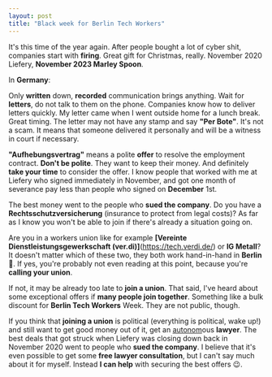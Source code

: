 ```yaml
---
layout: post
title: "Black week for Berlin Tech Workers"
---
```


It's this time of the year again. After people bought a lot of cyber shit, companies start with **firing**. Great gift for Christmas, really. November 2020 Liefery, **November 2023 Marley Spoon**.

In **Germany**:

Only **written** down, **recorded** communication brings anything. Wait for **letters**, do not talk to them on the phone. Companies know how to deliver letters quickly. My letter came when I went outside home for a lunch break. Great timing. The letter may not have any stamp and say **"Per Bote"**. It's not a scam. It means that someone delivered it personally and will be a witness in court if necessary.

**"Aufhebungsvertrag"** means a polite **offer** to resolve the employment contract. **Don't be polite**. They want to keep their money. And definitely **take your time** to consider the offer. I know people that worked with me at Liefery who signed immediately in November, and got one month of severance pay less than people who signed on **December** 1st.

The best money went to the people who **sued the company**. Do you have a **Rechtsschutzversicherung** (insurance to protect from legal costs)? As far as I know you won't be able to join if there's already a situation going on.

Are you in a workers union like for example **[Vereinte Dienstleistungsgewerkschaft (ver.di)]**(https://tech.verdi.de/) or **IG Metall**? It doesn't matter which of these two, they both work hand-in-hand in **Berlin** 🤝. If yes, you're probably not even reading at this point, because you're **calling your union**.

If not, it may be already too late to **join a union**. That said, I've heard about some exceptional offers if **many people join together**. Something like a bulk discount for **Berlin Tech Workers** Week. They are not public, though.

If you think that **joining a union** is political (everything is political, wake up!) and still want to get good money out of it, get an <u>autonom</u>ous **lawyer**. The best deals that got struck when Liefery was closing down back in November 2020 went to people who **sued the company**. I believe that it's even possible to get some **free lawyer consultation**, but I can't say much about it for myself. Instead **I can help** with securing the best offers 😉.
